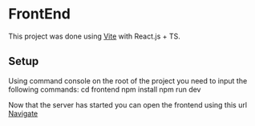 # FrontEnd

This project was done using [Vite](https://vitejs.dev/) with React.js + TS.

## Setup
Using command console on the root of the project you need to input the following commands:
cd frontend
npm install
npm run dev

Now that the server has started you can open the frontend using this url [Navigate](http://localhost:5173/)
